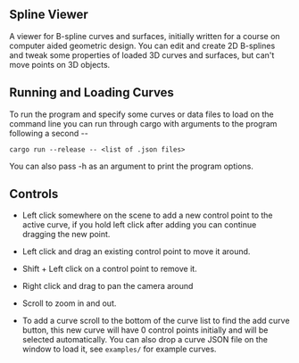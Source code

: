 Spline Viewer
-

A viewer for B-spline curves and surfaces, initially written for a course on
computer aided geometric design. You can edit and create 2D B-splines
and tweak some properties of loaded 3D curves and surfaces, but can't move points on 3D objects.

## Running and Loading Curves

To run the program and specify some curves or data files to load on the command line you can
run through cargo with arguments to the program following a second --

```
cargo run --release -- <list of .json files>
```

You can also pass -h as an argument to print the program options.

## Controls

- Left click somewhere on the scene to add a new control point to the active curve,
if you hold left click after adding you can continue dragging the new point.

- Left click and drag an existing control point to move it around.

- Shift + Left click on a control point to remove it.

- Right click and drag to pan the camera around

- Scroll to zoom in and out.

- To add a curve scroll to the bottom of the curve list to find the add curve button,
this new curve will have 0 control points initially and will be selected automatically. You
can also drop a curve JSON file on the window to load it, see `examples/` for example curves.

